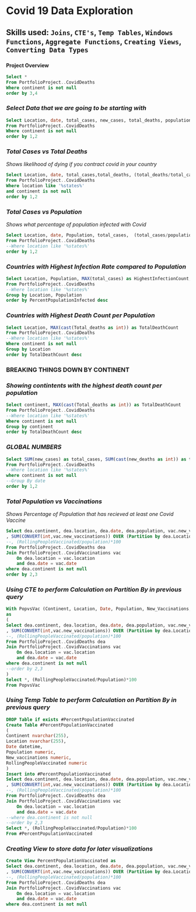 
# Covid 19 Data Exploration 
## Skills used: `Joins`, `CTE's`, `Temp Tables`, `Windows Functions`, `Aggregate Functions`, `Creating Views`, `Converting Data Types`

### <span style="font-size: 14px;"><b>Project Overview</b></span>

```sql
Select *
From PortfolioProject..CovidDeaths
Where continent is not null 
order by 3,4
```

### _Select Data that we are going to be starting with_

```sql
Select Location, date, total_cases, new_cases, total_deaths, population
From PortfolioProject..CovidDeaths
Where continent is not null 
order by 1,2
```
### _Total Cases vs Total Deaths_

_Shows likelihood of dying if you contract covid in your country_

```sql
Select Location, date, total_cases,total_deaths, (total_deaths/total_cases)*100 as DeathPercentage
From PortfolioProject..CovidDeaths
Where location like '%states%'
and continent is not null 
order by 1,2
```

### _Total Cases vs Population_

_Shows what percentage of population infected with Covid_

```sql
Select Location, date, Population, total_cases,  (total_cases/population)*100 as PercentPopulationInfected
From PortfolioProject..CovidDeaths
--Where location like '%states%'
order by 1,2
```

### _Countries with Highest Infection Rate compared to Population_

```sql
Select Location, Population, MAX(total_cases) as HighestInfectionCount,  Max((total_cases/population))*100 as PercentPopulationInfected
From PortfolioProject..CovidDeaths
--Where location like '%states%'
Group by Location, Population
order by PercentPopulationInfected desc
```
### _Countries with Highest Death Count per Population_

```sql
Select Location, MAX(cast(Total_deaths as int)) as TotalDeathCount
From PortfolioProject..CovidDeaths
--Where location like '%states%'
Where continent is not null 
Group by Location
order by TotalDeathCount desc
```

### BREAKING THINGS DOWN BY CONTINENT

### _Showing contintents with the highest death count per population_

```sql
Select continent, MAX(cast(Total_deaths as int)) as TotalDeathCount
From PortfolioProject..CovidDeaths
--Where location like '%states%'
Where continent is not null 
Group by continent
order by TotalDeathCount desc
```

### _GLOBAL NUMBERS_

```sql
Select SUM(new_cases) as total_cases, SUM(cast(new_deaths as int)) as total_deaths, SUM(cast(new_deaths as int))/SUM(New_Cases)*100 as DeathPercentage
From PortfolioProject..CovidDeaths
--Where location like '%states%'
where continent is not null 
--Group By date
order by 1,2
```

### _Total Population vs Vaccinations_

_Shows Percentage of Population that has recieved at least one Covid Vaccine_

```sql
Select dea.continent, dea.location, dea.date, dea.population, vac.new_vaccinations
, SUM(CONVERT(int,vac.new_vaccinations)) OVER (Partition by dea.Location Order by dea.location, dea.Date) as RollingPeopleVaccinated
--, (RollingPeopleVaccinated/population)*100
From PortfolioProject..CovidDeaths dea
Join PortfolioProject..CovidVaccinations vac
	On dea.location = vac.location
	and dea.date = vac.date
where dea.continent is not null 
order by 2,3
```

### _Using CTE to perform Calculation on Partition By in previous query_

```sql
With PopvsVac (Continent, Location, Date, Population, New_Vaccinations, RollingPeopleVaccinated)
as
(
Select dea.continent, dea.location, dea.date, dea.population, vac.new_vaccinations
, SUM(CONVERT(int,vac.new_vaccinations)) OVER (Partition by dea.Location Order by dea.location, dea.Date) as RollingPeopleVaccinated
--, (RollingPeopleVaccinated/population)*100
From PortfolioProject..CovidDeaths dea
Join PortfolioProject..CovidVaccinations vac
	On dea.location = vac.location
	and dea.date = vac.date
where dea.continent is not null 
--order by 2,3
)
Select *, (RollingPeopleVaccinated/Population)*100
From PopvsVac
```


### _Using Temp Table to perform Calculation on Partition By in previous query_

```sql
DROP Table if exists #PercentPopulationVaccinated
Create Table #PercentPopulationVaccinated
(
Continent nvarchar(255),
Location nvarchar(255),
Date datetime,
Population numeric,
New_vaccinations numeric,
RollingPeopleVaccinated numeric
)
Insert into #PercentPopulationVaccinated
Select dea.continent, dea.location, dea.date, dea.population, vac.new_vaccinations
, SUM(CONVERT(int,vac.new_vaccinations)) OVER (Partition by dea.Location Order by dea.location, dea.Date) as RollingPeopleVaccinated
--, (RollingPeopleVaccinated/population)*100
From PortfolioProject..CovidDeaths dea
Join PortfolioProject..CovidVaccinations vac
	On dea.location = vac.location
	and dea.date = vac.date
--where dea.continent is not null 
--order by 2,3
Select *, (RollingPeopleVaccinated/Population)*100
From #PercentPopulationVaccinated
```



### _Creating View to store data for later visualizations_

```sql
Create View PercentPopulationVaccinated as
Select dea.continent, dea.location, dea.date, dea.population, vac.new_vaccinations
, SUM(CONVERT(int,vac.new_vaccinations)) OVER (Partition by dea.Location Order by dea.location, dea.Date) as RollingPeopleVaccinated
--, (RollingPeopleVaccinated/population)*100
From PortfolioProject..CovidDeaths dea
Join PortfolioProject..CovidVaccinations vac
	On dea.location = vac.location
	and dea.date = vac.date
where dea.continent is not null 
```
